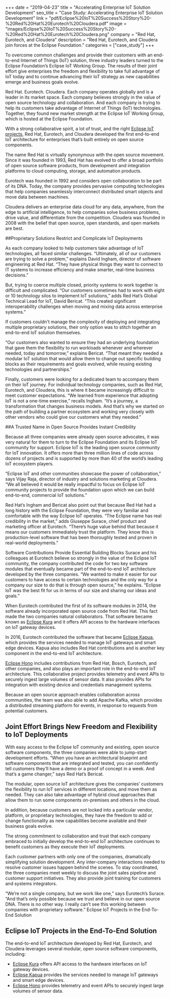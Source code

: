 +++
date = "2019-04-23"
title = "Accelerating Enterprise IoT Solution Development"
seo_title = "Case Study: Accelerating Enterprise IoT Solution Development"
link = "pdf/Eclipse%20IoT%20Success%20Story%20-%20Red%20Hat%20Eurotech%20Cloudera.pdf"
image = "images/Eclipse%20IoT%20Success%20Story%20-%20Red%20Hat%20Eurotech%20Cloudera.png"
company = "Red Hat, Eurotech, and Cloudera"
description = "Red Hat, Eurotech, and Cloudera join forces at the Eclipse Foundation."
categories = ["case_study"]
+++

To overcome common challenges and provide their customers with an end-to-end Internet of Things (IoT) solution, three industry leaders turned to the Eclipse Foundation’s Eclipse IoT Working Group. The results of their joint effort give enterprises the freedom and flexibility to take full advantage of IoT today and to continue advancing their IoT strategy as new capabilities emerge and business goals evolve.


Red Hat. Eurotech. Cloudera. Each company operates globally and is a leader in its market space. Each company believes strongly in the value of open source technology and collaboration. And each company is trying to help its customers take advantage of Internet of Things (IoT) technologies. Together, they found new market strength at the Eclipse IoT Working Group, which is hosted at the Eclipse Foundation.

With a strong collaborative spirit, a lot of trust, and the right [Eclipse IoT projects](https://iot.eclipse.org/projects/), Red Hat, Eurotech, and Cloudera developed the first end-to-end IoT architecture for enterprises that’s built entirely on open source components. 

The name Red Hat is virtually synonymous with the open source movement. Since it was founded in 1993, Red Hat has evolved to offer a broad portfolio of open source software products, from development and integration platforms to cloud computing, storage, and automation products.

Eurotech was founded in 1992 and considers open collaboration to be part of its DNA. Today, the company provides pervasive computing technologies that help companies seamlessly interconnect distributed smart objects and move data between machines.

Cloudera delivers an enterprise data cloud for any data, anywhere, from the edge to artificial intelligence, to help companies solve business problems, drive value, and differentiate from the competition. Cloudera was founded in 2008 with the belief that open source, open standards, and open markets are best.  

##Proprietary Solutions Restrict and Complicate IoT Deployments

As each company looked to help customers take advantage of IoT technologies, all faced similar challenges. “Ultimately, all of our customers are trying to solve a problem,” explains David Ingham, director of software engineering at Red Hat. “They have physical things they want to connect to IT systems to increase efficiency and make smarter, real-time business decisions.” 

But, trying to coerce multiple closed, priority systems to work together is difficult and complicated. “Our customers sometimes had to work with eight or 10 technology silos to implement IoT solutions,” adds Red Hat’s Global Technical Lead for IoT, David Bericat. “This created significant interoperability challenges when moving and mixing data across enterprise systems.” 

If customers couldn’t manage the complexity of deploying and integrating multiple proprietary solutions, their only option was to stitch together an end-to-end IoT solution themselves.

“Our customers also wanted to ensure they had an underlying foundation that gave them the flexibility to run workloads whenever and wherever needed, today and tomorrow,” explains Bericat. “That meant they needed a modular IoT solution that would allow them to change out specific building blocks as their requirements and goals evolved, while reusing existing technologies and partnerships.”

Finally, customers were looking for a dedicated team to accompany them on their IoT journey. For individual technology companies, such as Red Hat, Eurotech, and Cloudera, this is where it became increasingly difficult to meet customer expectations. “We learned from experience that adopting IoT is not a one-time exercise,” recalls Ingham. “It’s a journey, a transformation that changes business models. And that’s why we started on the path of building a partner ecosystem and working very closely with other vendors who could give our customers what they needed.”

##A Trusted Name in Open Source Provides Instant Credibility

Because all three companies were already open source advocates, it was very natural for them to turn to the Eclipse Foundation and its Eclipse IoT community for support. Eclipse IoT is the leading open source community for IoT innovation. It offers more than three million lines of code across dozens of projects and is supported by more than 40 of the world’s leading IoT ecosystem players.

“Eclipse IoT and other communities showcase the power of collaboration,” says Vijay Raja, director of industry and solutions marketing at Cloudera. “We all believed it would be really impactful to focus on Eclipse IoT community projects to provide the foundation upon which we can build end-to-end, commercial IoT solutions.”

Red Hat’s Ingham and Bericat also point out that because Red Hat had a long history with the Eclipse Foundation, they were very familiar and comfortable with the way Eclipse IoT operates. 
“The Eclipse name has real credibility in the market,” adds Giuseppe Surace, chief product and marketing officer at Eurotech. “There’s huge value behind that because it means our customers immediately trust the platform. They know this is production-level software that has been thoroughly tested and proven in real-world deployments.” 

Software Contributions Provide Essential Building Blocks Surace and his colleagues at Eurotech believe so strongly in the value of the Eclipse IoT community, the company contributed the code for two key software modules that eventually became part of the end-to-end IoT architecture developed by the three companies. “We wanted to make it easier for our customers to have access to certain technologies and the only way for a company our size to do that is through open source,” he explains. “Eclipse IoT was the best fit for us in terms of our size and sharing our ideas and goals.”

When Eurotech contributed the first of its software modules in 2014, the software already incorporated open source code from Red Hat. This fact made the two companies natural collaborators. That software became known as [Eclipse Kura](https://www.eclipse.org/kura/) and it offers API access to the hardware interfaces on IoT gateway devices.

In 2016, Eurotech contributed the software that became <a href="https://www.eclipse.org/kapua/" target="_blank">Eclipse Kapua</a>, which provides the services needed to manage IoT gateways and smart edge devices. Kapua also includes Red Hat contributions and is another key component in the end-to-end IoT architecture.

<a href="https://www.eclipse.org/hono/" target="_blank">Eclipse Hono</a> includes contributions from Red Hat, Bosch, Eurotech, and other companies, and also plays an important role in the end-to-end IoT architecture. This collaborative project provides telemetry and event APIs to securely ingest large volumes of sensor data. It also provides APIs for integration with existing device and credentials management systems.

Because an open source approach enables collaboration across communities, the team was also able to add Apache Kafka, which provides a distributed streaming platform for events, in response to requests from potential customers.

## Joint Effort Brings New Freedom and Flexibility to IoT Deployments

With easy access to the Eclipse IoT community and existing, open source software components, the three companies were able to jump-start development efforts. “When you have an architectural blueprint and software components that are integrated and tested, you can confidently tell customers they’ll have a demo or a proof of concept in a week. And that’s a game changer,” says Red Hat’s Bericat.

The modular, open source IoT architecture gives the companies’ customers the flexibility to run IoT services in different locations, and move them as needed. They can also take advantage of hybrid cloud approaches that allow them to run some components on-premises and others in the cloud.

In addition, because customers are not locked into a particular vendor, platform, or proprietary technologies, they have the freedom to add or change functionality as new capabilities become available and their business goals evolve.

The strong commitment to collaboration and trust that each company embraced to initially develop the end-to-end IoT architecture continues to benefit customers as they execute their IoT deployments.

Each customer partners with only one of the companies, dramatically simplifying solution development. Any inter-company interactions needed to resolve customer issues happen behind the scenes. To stay coordinated, the three companies meet weekly to discuss the joint sales pipeline and customer support initiatives. They also provide joint training for customers and systems integrators.

“We’re not a single company, but we work like one,” says Eurotech’s Surace. “And that’s only possible because we trust and believe in our open source DNA. There is no other way. I really can’t see this working between companies with proprietary software.”
Eclipse IoT Projects in the End-To-End Solution

## Eclipse IoT Projects in the End-To-End Solution

The end-to-end IoT architecture developed by Red Hat, Eurotech, and Cloudera leverages
several modular, open source software components, including:

* [Eclipse Kura](https://www.eclipse.org/kura/) offers API access to the hardware interfaces on IoT gateway devices.
* [Eclipse Kapua](https://www.eclipse.org/kapua/) provides the services needed to manage IoT gateways and smart edge devices.
* [Eclipse Hono](https://www.eclipse.org/hono/) provides telemetry and event APIs to securely ingest large volumes of sensor data.
